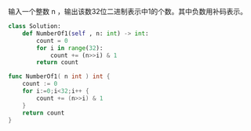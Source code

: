 输入一个整数 n ，输出该数32位二进制表示中1的个数。其中负数用补码表示。

```python
class Solution:
    def NumberOf1(self , n: int) -> int:
        count = 0
        for i in range(32):
            count += (n>>i) & 1
        return count
```

```go
func NumberOf1( n int ) int {
    count := 0
    for i:=0;i<32;i++ {
        count += (n>>i) & 1
    }
    return count
}
```

